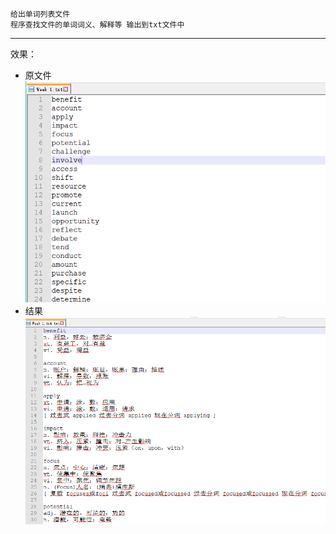 	给出单词列表文件
	程序查找文件的单词词义、解释等 输出到txt文件中
---  
效果：  
* 原文件  
![](imgs/res1.png)  
* 结果  
![](imgs/res2.png)  

